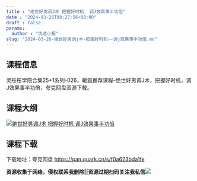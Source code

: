```yaml
---
title : "绝世好男调J术 把握好时机  调J效果事半功倍"
date : "2024-03-26T08:27:56+08:00"
draft : false
params:
  author : "优选小报"
slug: "2024-03-26-绝世好男调j术-把握好时机--调j效果事半功倍.md"
---
```


## 课程信息

灵彤彤学院合集25+1系列-026，暖狐推荐课程-绝世好男调J术，把握好时机，调J效果事半功倍，夸克网盘资源下载。

## 课程大纲

[![绝世好男调J术 把握好时机
调J效果事半功倍](//img7-1.zhekoulieshou.com/mmbiz_jpg/iaHBVewvSIbAOP5MwRmNQ8SEEaPPgBTocQOsVSdhh3LIjKdpjicStQIeSm57nRpcQMGicmCYic4cbqsqd13tQmqQBA/0)](//img7-1.zhekoulieshou.com/mmbiz_jpg/iaHBVewvSIbAOP5MwRmNQ8SEEaPPgBTocQOsVSdhh3LIjKdpjicStQIeSm57nRpcQMGicmCYic4cbqsqd13tQmqQBA/0)

## 课程下载

下载地址：夸克网盘 https://pan.quark.cn/s/f0a623bda1fe

**资源收集于网络，侵权联系我删除||资源过期扫码关注我私信**![](//img7-1.zhekoulieshou.com/mmbiz_jpg/iaHBVewvSIbAjcr9g6TlCXSfiaDqkbzuEzp207hVzPqT4YGQOAazQ1KNHCeACbia5Lzq4Ckwibe48iar1q7lgVP1o3w/640?wx_fmt=jpeg&from=appmsg)


